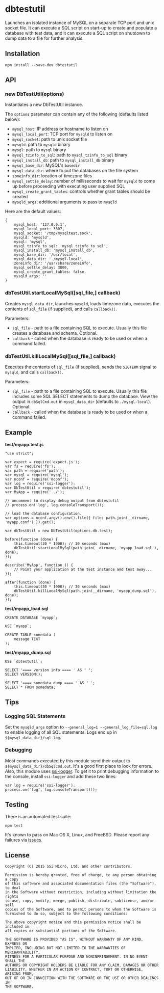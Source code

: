 # dbtestutil

Launches an isolated instance of MySQL on a separate TCP port and unix socket file.
It can execute a SQL script on start-up to create and populate a database with test data,
and it can execute a SQL script on shutdown to dump data to a file for further analysis.

## Installation

    npm install --save-dev dbtestutil

## API

### new DbTestUtil(options)

Instantiates a new DbTestUtil instance.

The `options` parameter can contain any of the following (defaults listed below):

* `mysql_host`: IP address or hostname to listen on
* `mysql_local_port`: TCP port for `mysqld` to listen on
* `mysql_socket`: path to unix socket file
* `mysqld`: path to `mysqld` binary
* `mysql`: path to `mysql` binary
* `mysql_tzinfo_to_sql`: path to `mysql_tzinfo_to_sql` binary
* `mysql_install_db`: path to `mysql_install_db` binary
* `mysql_base_dir`: MySQL's `basedir`
* `mysql_data_dir`: where to put the databases on the file system
* `zoneinfo_dir`: location of timezone files
* `mysql_settle_delay`: number of milliseconds to wait for `mysqld` to come up before proceeding with executing user supplied SQL
* `mysql_create_grant_tables`: controls whether grant tables should be created
* `mysqld_args`: additional arguments to pass to `mysqld`

Here are the default values:

    {
        mysql_host: '127.0.0.1',
        mysql_local_port: 3307,
        mysql_socket: '/tmp/mysqltest.sock',
        mysqld: 'mysqld',
        mysql: 'mysql',
        mysql_tzinfo_to_sql: 'mysql_tzinfo_to_sql',
        mysql_install_db: 'mysql_install_db',
        mysql_base_dir: '/usr/local',
        mysql_data_dir: './mysql-local',
        zoneinfo_dir: '/usr/share/zoneinfo',
        mysql_settle_delay: 3000,
        mysql_create_grant_tables: false,
        mysqld_args: ''
    }

### dbTestUtil.startLocalMySql([sql_file,] callback)

Creates `mysql_data_dir`, launches `mysqld`, loads timezone data, executes the contents of `sql_file` (if supplied), and calls `callback()`.

Parameters:

* `sql_file` - path to a file containing SQL to execute. Usually this file creates a database and schema. Optional.
* `callback` - called when the database is ready to be used or when a command failed.

### dbTestUtil.killLocalMySql([sql_file,] callback)

Executes the contents of `sql_file` (if supplied), sends the `SIGTERM` signal to `mysqld`, and calls `callback()`.

Parameters:

* `sql_file` - path to a file containing SQL to execute. Usually this file includes some SQL SELECT statements to dump the database. View the output in `dbSqlCmd.out` in `mysql_data_dir` (defaults to `./mysql-local`). Optional.
* `callback` - called when the database is ready to be used or when a command failed.

## Example

**test/myapp.test.js**
```
"use strict";

var expect = require('expect.js');
var fs = require('fs');
var path = require('path');
var mysql = require('mysql');
var nconf = require('nconf');
var log = require('ssi-logger');
var DbTestUtil = require('dbtestutil');
var MyApp = require('../');

// uncomment to display debug output from dbtestutil
// process.on('log', log.consoleTransport());

// load the database configuration.
var options = nconf.argv().env().file({ file: path.join(__dirname, 'myapp.conf') }).get();

var dbTestUtil = new DbTestUtil(options.db.test);

before(function (done) {
    this.timeout(30 * 1000); // 30 seconds (max)
    dbTestUtil.startLocalMySql(path.join(__dirname, 'myapp_load.sql'), done);
});

describe('MyApp', function () {
    // Point your application at the test instance and test away...
});

after(function (done) {
    this.timeout(30 * 1000); // 30 seconds (max)
    dbTestUtil.killLocalMySql(path.join(__dirname, 'myapp_dump.sql'), done);
});
```

**test/myapp_load.sql**
```
CREATE DATABASE `myapp`;

USE `myapp`;

CREATE TABLE somedata (
    message TEXT
);
```

**test/myapp_dump.sql**
```
USE `dbtestutil`;

SELECT '==== version info ==== ' AS ' ';
SELECT VERSION();

SELECT '==== somedata dump ==== ' AS ' ';
SELECT * FROM somedata;
```

## Tips

### Logging SQL Statements

Set the `mysqld_args` option to `--general_log=1 --general_log_file=sql.log` to enable logging of all SQL statements.
Logs end up in `${mysql_data_dir}/sql.log`.

### Debugging

Most commands executed by this module send their output to `${mysql_data_dir}/dbSqlCmd.out`. It's a good
first place to look for errors. Also, this module uses [ssi-logger](https://github.com/tcort/ssi-logger). To get
it to print debugging information to the console, install `ssi-logger` and add these two lines:

    var log = require('ssi-logger');
    process.on('log', log.consoleTransport());

## Testing

There is an automated test suite:

    npm test

It's known to pass on Mac OS X, Linux, and FreeBSD. Please report any failures via [issues](https://github.com/tcort/dbtestutil/issues).

## License

```
Copyright (C) 2015 SSi Micro, Ltd. and other contributors.

Permission is hereby granted, free of charge, to any person obtaining a copy
of this software and associated documentation files (the "Software"), to deal
in the Software without restriction, including without limitation the rights
to use, copy, modify, merge, publish, distribute, sublicense, and/or sell
copies of the Software, and to permit persons to whom the Software is
furnished to do so, subject to the following conditions:

The above copyright notice and this permission notice shall be included in
all copies or substantial portions of the Software.

THE SOFTWARE IS PROVIDED "AS IS", WITHOUT WARRANTY OF ANY KIND, EXPRESS OR
IMPLIED, INCLUDING BUT NOT LIMITED TO THE WARRANTIES OF MERCHANTABILITY,
FITNESS FOR A PARTICULAR PURPOSE AND NONINFRINGEMENT. IN NO EVENT SHALL THE
AUTHORS OR COPYRIGHT HOLDERS BE LIABLE FOR ANY CLAIM, DAMAGES OR OTHER
LIABILITY, WHETHER IN AN ACTION OF CONTRACT, TORT OR OTHERWISE, ARISING FROM,
OUT OF OR IN CONNECTION WITH THE SOFTWARE OR THE USE OR OTHER DEALINGS IN
THE SOFTWARE.
```
